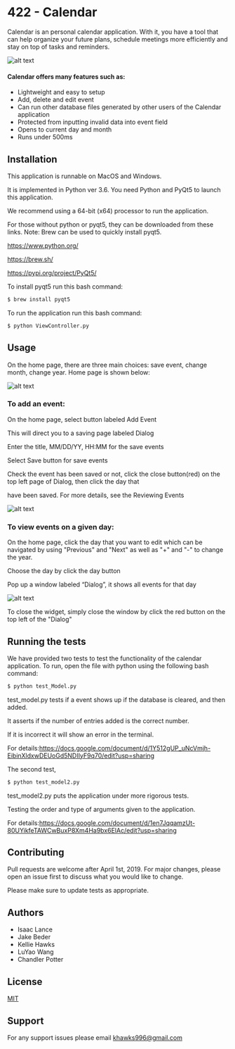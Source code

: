 # 422 - Calendar

Calendar is an personal calendar application. With it, you have a tool that can help organize your future plans, schedule meetings more efficiently and stay on top of tasks and reminders. 

![alt text](https://github.com/IsaacLance/422group7/blob/master/Calendar.png)


#### Calendar offers many features such as:
- Lightweight and easy to setup
- Add, delete and edit event
- Can run other database files generated by other users of the Calendar application
- Protected from inputting invalid data into event field
- Opens to current day and month
- Runs under 500ms

## Installation

This application is runnable on MacOS and Windows. 

It is implemented in Python ver 3.6. You need Python and PyQt5 to launch this application.

We recommend using a 64-bit (x64) processor to run the application.

For those without python or pyqt5, they can be downloaded from these links. Note: Brew can be used to quickly install pyqt5.

https://www.python.org/

https://brew.sh/

https://pypi.org/project/PyQt5/

To install pyqt5 run this bash command:
```bash
$ brew install pyqt5
```
To run the application run this bash command:
```bash
$ python ViewController.py
```

## Usage
On the home page, there are three main choices: save event, change month, change year. 
Home page is shown below: 

![alt text](https://github.com/IsaacLance/422group7/blob/master/Calendar.png)

### To add an event:
On the home page, select button labeled Add Event

This will direct you to a saving page labeled Dialog

Enter the title, MM/DD/YY, HH:MM for the save events 

Select Save button for save events

Check the event has been saved or not, click the close button(red) on the top left page of Dialog, then click the day that

have been saved. For more details, see the Reviewing Events

![alt text](https://github.com/IsaacLance/422group7/blob/master/Add_date_popup.png)

### To view events on a given day:
On the home page, click the day that you want to edit which can be navigated by using "Previous" and "Next" as well as "+" and "-" to change the year.

Choose the day by click the day button

Pop up a window labeled “Dialog”, it shows all events for that day

![alt text](https://github.com/IsaacLance/422group7/blob/master/events.png)

To close the widget, simply close the window by click the red button on the top left of the "Dialog"

## Running the tests
We have provided two tests to test the functionality of the calendar application.
To run, open the file with python using the following bash command:

```bash
$ python test_Model.py
```

test_model.py tests if a event shows up if the database is cleared, and then added. 

It asserts if the number of entries added is the correct number.

If it is incorrect it will show an error in the terminal. 

For details:https://docs.google.com/document/d/1Y512gUP_uNcVmjh-EibinXldxwDEUoGd5NDIIyF9q70/edit?usp=sharing


The second test, 
```bash
$ python test_model2.py
```
test_model2.py puts the application under more rigorous tests. 

Testing the order and type of arguments given to the application.

For details:https://docs.google.com/document/d/1en7JqqamzUt-80UYikfeTAWCwBuxP8Xm4Ha9bx6ElAc/edit?usp=sharing

## Contributing
Pull requests are welcome after April 1st, 2019. For major changes, please open an issue first to discuss what you would like to change.

Please make sure to update tests as appropriate.
## Authors
- Isaac Lance
- Jake Beder
- Kellie Hawks
- LuYao Wang
- Chandler Potter

## License
[MIT](https://choosealicense.com/licenses/mit/)

## Support
For any support issues please email khawks996@gmail.com
